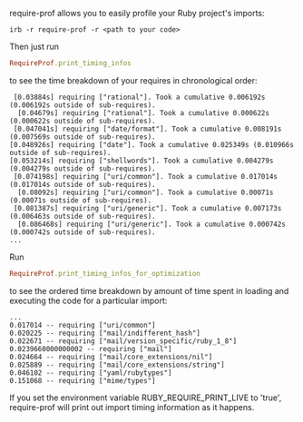 require-prof allows you to easily profile your Ruby project's imports:

```shell
irb -r require-prof -r <path to your code>
```

Then just run

```ruby
RequireProf.print_timing_infos
```

to see the time breakdown of your requires in chronological order:

```
 [0.03884s] requiring ["rational"]. Took a cumulative 0.006192s (0.006192s outside of sub-requires).
  [0.04679s] requiring ["rational"]. Took a cumulative 0.000622s (0.000622s outside of sub-requires).
 [0.047041s] requiring ["date/format"]. Took a cumulative 0.008191s (0.007569s outside of sub-requires).
[0.048926s] requiring ["date"]. Took a cumulative 0.025349s (0.010966s outside of sub-requires).
[0.053214s] requiring ["shellwords"]. Took a cumulative 0.004279s (0.004279s outside of sub-requires).
 [0.074198s] requiring ["uri/common"]. Took a cumulative 0.017014s (0.017014s outside of sub-requires).
  [0.08092s] requiring ["uri/common"]. Took a cumulative 0.00071s (0.00071s outside of sub-requires).
 [0.081387s] requiring ["uri/generic"]. Took a cumulative 0.007173s (0.006463s outside of sub-requires).
  [0.086468s] requiring ["uri/generic"]. Took a cumulative 0.000742s (0.000742s outside of sub-requires).
...
```

 Run

```ruby
RequireProf.print_timing_infos_for_optimization
```

to see the ordered time breakdown by amount of time spent in loading
and executing the code for a particular import:

```
...
0.017014 -- requiring ["uri/common"]
0.020225 -- requiring ["mail/indifferent_hash"]
0.022671 -- requiring ["mail/version_specific/ruby_1_8"]
0.0239660000000002 -- requiring ["mail"]
0.024664 -- requiring ["mail/core_extensions/nil"]
0.025889 -- requiring ["mail/core_extensions/string"]
0.046102 -- requiring ["yaml/rubytypes"]
0.151068 -- requiring ["mime/types"]
```

If you set the environment variable RUBY_REQUIRE_PRINT_LIVE to 'true',
require-prof will print out import timing information as it happens.